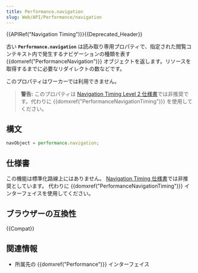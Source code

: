```yaml
---
title: Performance.navigation
slug: Web/API/Performance/navigation
---
```

{{APIRef("Navigation Timing")}}{{Deprecated_Header}}

古い **`Performance.navigation`** は読み取り専用プロパティで、指定された閲覧コンテキスト内で発生するナビゲーションの種類を表す {{domxref("PerformanceNavigation")}} オブジェクトを返します。リソースを取得するまでに必要なリダイレクトの数などです。

このプロパティはワーカーでは利用できません。

> **警告:** このプロパティは [Navigation Timing Level 2 仕様書](https://w3c.github.io/navigation-timing/#obsolete)では非推奨です。代わりに {{domxref("PerformanceNavigationTiming")}} を使用してください。

## 構文

```js
navObject = performance.navigation;
```

## 仕様書

この機能は標準化路線上にはありません。 [Navigation Timing 仕様書](https://w3c.github.io/navigation-timing/#obsolete)では非推奨としています。
代わりに {{domxref("PerformanceNavigationTiming")}} インターフェイスを使用してください。

## ブラウザーの互換性

{{Compat}}

## 関連情報

- 所属先の {{domxref("Performance")}} インターフェイス
